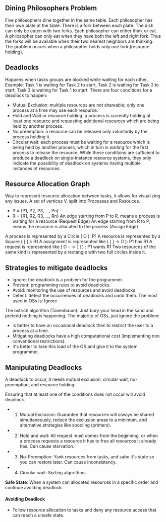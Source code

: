 ## Dining Philosophers Problem
Five philosophers dine together in the same table. Each philosopher has their own plate at the table. There is a fork between each plate. The dish can only be eaten with two forks. Each philosopher can either think or eat. A philosopher can only eat when they have both the left and right fork. Thus the forks will be available when their two nearest neighbors are thinking. 
The problem occurs when a philosopher holds only one fork (resource holding).

## Deadlocks
Happens when tasks groups are blocked while waiting for each other. 
Example: Task 1 is waiting for Task 2 to start, Task 2 is waiting for Task 3 to start, Task 3 is waiting for Task 1 to start.
There are four conditions for a deadlock to happen:
- Mutual Exclusion: multiple resources are not shareable; only one process at a time may use each resource.
- Hold and Wait or resource holding: a process is currently holding at least one resource and requesting additional resources which are being held by another process.
- No preemption: a resource can be released only voluntarily by the process holding it.
- Circular wait: each process must be waiting for a resource which is being held by another process, which in turn is waiting for the first process to release the resource.
While these conditions are sufficient to produce a deadlock on single-instance resource systems, they only indicate the possibility of deadlock on systems having multiple instances of resources.

## Resource Allocation Graph
Way to represent resource allocation between tasks, it allows for visualizing any issues.
A set of vertices V, split into Processes and Resouces.
- P = {P1, P2, P3, ..., Pn}
- R = {R1, R2, R3, ..., Rn}
An edge starting from P to R, means a process is waiting for a resource (Request Edge)
An edge starting from R to P, means the resource is allocated to the process (Assign Edge)

A process is represented by a Circle ( O ): P1
A resource is represented by a Square ( [  ] ): R1
A assignment is represented like ( [  ] -> O ): P1 has R1
A request is represented like ( O - -> [  ] ) : P1 wants R1
Two resources of the same kind is represented by a rectangle with two full circles inside it.

## Strategies to mitigate deadlocks
- Ignore: the deadlock is a problem for the programmer.
- Prevent: programming rules to avoid deadlocks.
- Avoid: monitoring the use of resources and avoid deadlocks
- Detect: detect the occurrences of deadlocks and undo them. 
The most used in OSs is: Ignore

The ostrich algorithm (Tanenbaum): Just bury your head in the sand and pretend nothing is happening.
The majority of OSs, just ignore the problem:
- Is better to have an occasional deadlock then to restrict the user to a process at a time.
- Mitigating deadlocks have a high computational cost (implementing non conventional restrictions).
- It's better to take this load of the OS and give it to the system programmer.
## Manipulating Deadlocks
A deadlock to occur, it needs mutual exclusion, circular wait, no-preemption, and resource holding.

Ensuring that at least one of the conditions does not occur will avoid deadlock.
- 1) Mutual Exclusion: Guarantee that resources will always be shared simultaneously, reduce the exclusion areas to a minimum, and alternative strategies like spooling (printers).
- 2) Hold and wait: All request must comes from the beginning, or when a process requests a resource it has to free all resources it already has. Can cause starvation.
- 3) No-Preemption: Yank resources from tasks, and sabe it's state so you can restore later. Can cause inconsistency.
- 4) Circular wait: Sorting algorithms.

**Safe State**: When a system can allocated resources in a specific order and continue avoiding deadlock.

#### Avoiding Deadlock
- Follow resource allocation to tasks and deny any resource access that can reach a unsafe state.